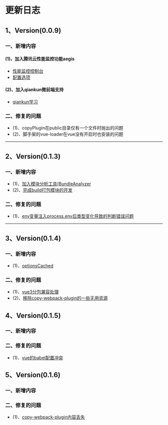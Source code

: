 # 更新日志

## 1、Version(0.0.9)

### 一、新增内容

#### (1)、加入腾讯云性能监控功能aegis
* [性能监控控制台](https://console.cloud.tencent.com/rum)
* [配置选项](https://cloud.tencent.com/document/product/1464/58560)

#### (2)、加入qiankun微前端支持
* [qiankun学习](https://qiankun.umijs.org/zh/guide/tutorial#%E4%B8%BB%E5%BA%94%E7%94%A8)


### 二、修复的问题
* (1)、copyPlugin在public目录仅有一个文件时抛出的问题
* (2)、脚手架的vue-loader在vue没有开启时也安装的问题

<hr>

## 2、Version(0.1.3)

### 一、新增内容
* (1)、[加入模块分析工具(BundleAnalyzer](https://dobettest.atlassian.net/jira/software/c/projects/WREN/boards/5?selectedIssue=WREN-22)
* (2)、[完成build打包模块的开发](https://dobettest.atlassian.net/jira/software/c/projects/WREN/boards/5?modal=detail&selectedIssue=WREN-7)
### 二、修复的问题
* (1)、[env变量注入process.env后类型变化导致的判断错误问题](https://dobettest.atlassian.net/jira/software/c/projects/WREN/boards/5?selectedIssue=WREN-21)

<hr>

## 3、Version(0.1.4)

### 一、新增内容
* (1)、[optionsCached](https://dobettest.atlassian.net/jira/software/c/projects/WREN/boards/5?selectedIssue=WREN-25)
### 二、修复的问题
* (1)、[vue3分包兼容处理](https://dobettest.atlassian.net/jira/software/c/projects/WREN/boards/5?selectedIssue=WREN-23)
* (2)、[移除copy-webpack-plugin的一些无用资源](https://dobettest.atlassian.net/jira/software/c/projects/WREN/boards/5?modal=detail&selectedIssue=WREN-24)

## 4、Version(0.1.5)

### 一、新增内容
### 二、修复的问题
* (1)、[vue的babel配置冲突](https://dobettest.atlassian.net/jira/software/c/projects/WREN/boards/5?selectedIssue=WREN-26)

## 5、Version(0.1.6)

### 一、新增内容
### 二、修复的问题
* (1)、[copy-webpack-plugin内容丢失](https://dobettest.atlassian.net/jira/software/c/projects/WREN/boards/5?selectedIssue=WREN-27)